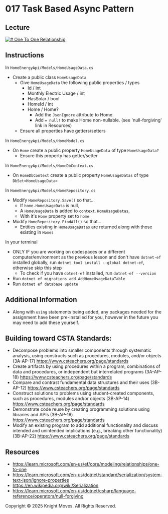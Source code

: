 # 017 Task Based Async Pattern

## Lecture

[![# One To One Relationship](https://img.youtube.com/vi/hNoaqRD51Mo/0.jpg)](https://www.youtube.com/watch?v=hNoaqRD51Mo)

## Instructions

In `HomeEnergyApi/Models/HomeUsageData.cs`
- Create a public class `HomeUsageData`
    - Give `HomeUsageData` the following public properties / types
        - Id / int
        - Monthly Electric Usage / int
        - HasSolar / bool
        - HomeId / int
        - Home / Home?
            - Add the `JsonIgnore` attribute to Home.
            - Add `= null!` to make Home non-nullable. (see 'null-forgiving' link in Resources)
    - Ensure all properties have getters/setters

In `HomeEnergyApi/Models/HomeModel.cs`
- On `Home` create a public property `HomeUsageData` of type `HomeUsageData?`
    - Ensure this property has getter/setter

In `HomeEnergyApi/Models/HomeDbContext.cs`
- On `HomeDbContext` create a public property `HomeUsageDatas` of type `DbSet<HomeUsageData>`

In `HomeEnergyApi/Models/HomeRepository.cs`
- Modify `HomeRepository.Save()` so that...
    - If `home.HomeUsageData` is null,
    - A `HomeUsageData` is added to `context.HomeUsageDatas`,
    - With it's `Home` property set to `home`
- Modify `HomeRepository.FindAll()` so that...
    - Entities existing in `HomeUsageDatas` are returned along with those existing in `Homes`

In your terminal
- ONLY IF you are working on codespaces or a different computer/environment as the previous lesson and don't have `dotnet-ef` installed globally, run `dotnet tool install --global dotnet-ef`, otherwise skip this step
    - To check if you have `dotnet-ef` installed, run `dotnet-ef --version`
- Run `dotnet ef migrations add AddHomeUsageDataTable`
- Run `dotnet ef database update`
    
## Additional Information
- Along with `using` statements being added, any packages needed for the assignment have been pre-installed for you, however in the future you may need to add these yourself.

## Building toward CSTA Standards:
- Decompose problems into smaller components through systematic analysis, using constructs such as procedures, modules, and/or objects (3A-AP-17) https://www.csteachers.org/page/standards
- Create artifacts by using procedures within a program, combinations of data and procedures, or independent but interrelated programs (3A-AP-18) https://www.csteachers.org/page/standards
- Compare and contrast fundamental data structures and their uses (3B-AP-12) https://www.csteachers.org/page/standards
- Construct solutions to problems using student-created components, such as procedures, modules and/or objects (3B-AP-14) https://www.csteachers.org/page/standards
- Demonstrate code reuse by creating programming solutions using libraries and APIs (3B-AP-16) https://www.csteachers.org/page/standards
- Modify an existing program to add additional functionality and discuss intended and unintended implications (e.g., breaking other functionality) (3B-AP-22) https://www.csteachers.org/page/standards

## Resources
- https://learn.microsoft.com/en-us/ef/core/modeling/relationships/one-to-one
- https://learn.microsoft.com/en-us/dotnet/standard/serialization/system-text-json/ignore-properties
- https://en.wikipedia.org/wiki/Serialization
- https://learn.microsoft.com/en-us/dotnet/csharp/language-reference/operators/null-forgiving

Copyright &copy; 2025 Knight Moves. All Rights Reserved.
